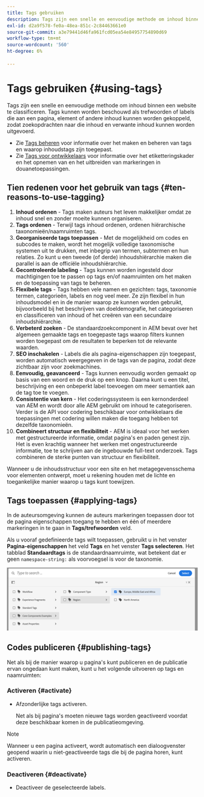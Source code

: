 ```yaml
---
title: Tags gebruiken
description: Tags zijn een snelle en eenvoudige methode om inhoud binnen een website te classificeren
exl-id: d2a9f578-fe0a-48ea-851c-2c84463661e0
source-git-commit: a3e79441d46fa961fcd05ea54e84957754890d69
workflow-type: tm+mt
source-wordcount: '560'
ht-degree: 6%

---
```


# Tags gebruiken {#using-tags}

Tags zijn een snelle en eenvoudige methode om inhoud binnen een website te classificeren. Tags kunnen worden beschouwd als trefwoorden of labels die aan een pagina, element of andere inhoud kunnen worden gekoppeld, zodat zoekopdrachten naar die inhoud en verwante inhoud kunnen worden uitgevoerd.

* Zie [Tags beheren](/help/sites-cloud/administering/tags.md) voor informatie over het maken en beheren van tags en waarop inhoudstags zijn toegepast.
* Zie [Tags voor ontwikkelaars](/help/implementing/developing/introduction/tagging-framework.md) voor informatie over het etiketteringskader en het opnemen van en het uitbreiden van markeringen in douanetoepassingen.

## Tien redenen voor het gebruik van tags {#ten-reasons-to-use-tagging}

1. **Inhoud ordenen** - Tags maken auteurs het leven makkelijker omdat ze inhoud snel en zonder moeite kunnen organiseren.
1. **Tags ordenen** - Terwijl tags inhoud ordenen, ordenen hiërarchische taxonomieën/naamruimten tags.
1. **Georganiseerde tags toepassen** - Met de mogelijkheid om codes en subcodes te maken, wordt het mogelijk volledige taxonomische systemen uit te drukken, met inbegrip van termen, subtermen en hun relaties. Zo kunt u een tweede (of derde) inhoudshiërarchie maken die parallel is aan de officiële inhoudshiërarchie.
1. **Gecontroleerde labeling** - Tags kunnen worden ingesteld door machtigingen toe te passen op tags en/of naamruimten om het maken en de toepassing van tags te beheren.
1. **Flexibele tags** - Tags hebben vele namen en gezichten: tags, taxonomie termen, categorieën, labels en nog veel meer. Ze zijn flexibel in hun inhoudsmodel en in de manier waarop ze kunnen worden gebruikt, bijvoorbeeld bij het beschrijven van doeldemografie, het categoriseren en classificeren van inhoud of het creëren van een secundaire inhoudshiërarchie.
1. **Verbeterd zoeken** - De standaardzoekcomponent in AEM bevat over het algemeen gemaakte tags en toegepaste tags waarop filters kunnen worden toegepast om de resultaten te beperken tot de relevante waarden.
1. **SEO inschakelen** - Labels die als pagina-eigenschappen zijn toegepast, worden automatisch weergegeven in de tags van de pagina, zodat deze zichtbaar zijn voor zoekmachines.
1. **Eenvoudig, geavanceerd** - Tags kunnen eenvoudig worden gemaakt op basis van een woord en de druk op een knop. Daarna kunt u een titel, beschrijving en een onbeperkt label toevoegen om meer semantiek aan de tag toe te voegen.
1. **Consistentie van kern** - Het coderingssysteem is een kernonderdeel van AEM en wordt door alle AEM gebruikt om inhoud te categoriseren. Verder is de API voor codering beschikbaar voor ontwikkelaars die toepassingen met codering willen maken die toegang hebben tot dezelfde taxonomieën.
1. **Combineert structuur en flexibiliteit** - AEM is ideaal voor het werken met gestructureerde informatie, omdat pagina&#39;s en paden genest zijn. Het is even krachtig wanneer het werken met ongestructureerde informatie, toe te schrijven aan de ingebouwde full-text onderzoek. Tags combineren de sterke punten van structuur en flexibiliteit.

Wanneer u de inhoudsstructuur voor een site en het metagegevensschema voor elementen ontwerpt, moet u rekening houden met de lichte en toegankelijke manier waarop u tags kunt toewijzen.

## Tags toepassen {#applying-tags}

In de auteursomgeving kunnen de auteurs markeringen toepassen door tot de pagina eigenschappen toegang te hebben en één of meerdere markeringen in te gaan in **Tags/trefwoorden** veld.

Als u vooraf gedefinieerde tags wilt toepassen, gebruikt u in het venster **Pagina-eigenschappen** het veld **Tags** en het venster **Tags selecteren**. Het tabblad **Standaardtags** is de standaardnaamruimte, wat betekent dat er geen `namespace-string:` als voorvoegsel is voor de taxonomie. <!-- To apply [pre-defined tags](/help/sites-administering/tags.md), in the **Page Properties** window use the **Tags** field and the **Select Tags** window.-->

![Meerdere tags selecteren](/help/sites-cloud/authoring/assets/tags-select.png)

## Codes publiceren {#publishing-tags}

Net als bij de manier waarop u pagina&#39;s kunt publiceren en de publicatie ervan ongedaan kunt maken, kunt u het volgende uitvoeren op tags en naamruimten:

### Activeren {#activate}

* Afzonderlijke tags activeren.

  Net als bij pagina&#39;s moeten nieuwe tags worden geactiveerd voordat deze beschikbaar komen in de publicatieomgeving.

>[!NOTE]
>
>Wanneer u een pagina activeert, wordt automatisch een dialoogvenster geopend waarin u niet-geactiveerde tags die bij de pagina horen, kunt activeren.

### Deactiveren {#deactivate}

* Deactiveer de geselecteerde labels.
